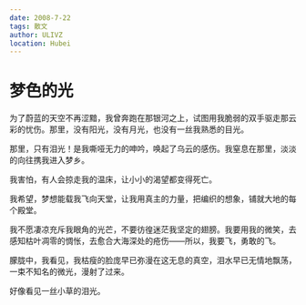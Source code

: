 ```yaml
---
date: 2008-7-22
tags: 散文
author: ULIVZ
location: Hubei
---
```


# 梦色的光
                         
为了蔚蓝的天空不再涩黯，我曾奔跑在那银河之上，试图用我脆弱的双手驱走那云彩的忧伤。那里，没有阳光，没有月光，也没有一丝我熟悉的目光。

那里，只有泪光！是我嘶哑无力的呻吟，唤起了乌云的感伤。我窒息在那里，淡淡的向往携我进入梦乡。
   
我害怕，有人会掠走我的温床，让小小的渴望都变得死亡。

我希望，梦想能载我飞向天堂，让我用真主的力量，把编织的想象，铺就大地的每个殿堂。

我不愿凄凉充斥我眼角的光芒，不要彷徨迷茫我坚定的翅膀。我要用我的微笑，去感知枯叶凋零的惆怅，去愈合大海深处的疮伤——所以，我要飞，勇敢的飞。

朦胧中，我看见，我枯瘦的脸庞早已弥漫在这无息的真空，泪水早已无情地飘荡，一束不知名的微光，漫射了过来。

好像看见一丝小草的泪光。
